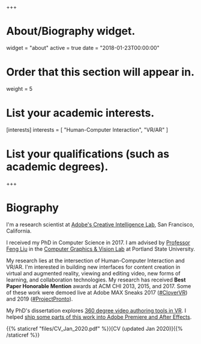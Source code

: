 +++
# About/Biography widget.
widget = "about"
active = true
date = "2018-01-23T00:00:00"

# Order that this section will appear in.
weight = 5

# List your academic interests.
[interests]
  interests = [
    "Human-Computer Interaction",
    "VR/AR"
  ]

# List your qualifications (such as academic degrees).
 
+++

# Biography
I'm a research scientist at [Adobe's Creative Intelligence Lab](https://research.adobe.com/), San Francisco, California.

I received my PhD in Computer Science in 2017. I am advised by [Professor Feng Liu](http://web.cecs.pdx.edu/~fliu/) in the [Computer Graphics & Vision Lab](http://graphics.cs.pdx.edu/) at Portland State University. 

My research lies at the intersection of Human-Computer Interaction and VR/AR. I'm interested in building new interfaces for content creation in virtual and augmented reality, viewing and editing video, new forms of learning, and collaboration technologies. My research has received **Best Paper Honorable Mention** awards at ACM CHI 2013, 2015, and 2017. Some of these work were demoed live at Adobe MAX Sneaks 2017 ([#CloverVR](https://www.youtube.com/watch?v=tFkJXwH1VTE)) and 2019 ([#ProjectPronto](https://www.youtube.com/watch?v=5QsvjrbKeI4)). 

My PhD's dissertation explores [360 degree video authoring tools in VR](https://pdxscholar.library.pdx.edu/open_access_etds/4037/). I helped [ship some parts of this work into Adobe Premiere and After Effects](https://helpx.adobe.com/premiere-pro/using/immersive-video.html).


{{% staticref "files/CV_Jan_2020.pdf" %}}[CV (updated Jan 2020)]{{% /staticref %}}